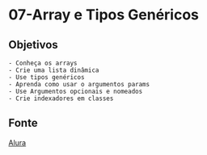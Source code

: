 # 07-Array e Tipos Genéricos

## Objetivos

    - Conheça os arrays
    - Crie uma lista dinâmica
    - Use tipos genéricos
    - Aprenda como usar o argumentos params
    - Use Argumentos opcionais e nomeados
    - Crie indexadores em classes

## Fonte

[Alura](https://cursos.alura.com.br/course/csharp-array-tipo-generico)
